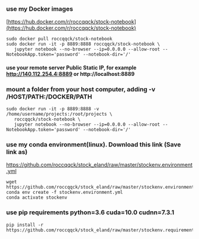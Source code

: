 ### use my Docker images
[https://hub.docker.com/r/roccqqck/stock-notebook](https://hub.docker.com/r/roccqqck/stock-notebook)
`````` 
sudo docker pull roccqqck/stock-notebook
sudo docker run -it -p 8889:8888 roccqqck/stock-notebook \
   jupyter notebook --no-browser --ip=0.0.0.0 --allow-root --NotebookApp.token='password' --notebook-dir='/'
``````
#### use your remote server Public Static IP, for example  http://140.112.254.4:8889 or http://localhost:8889



### mount a folder from your host computer, adding -v /HOST/PATH:/DOCKER/PATH 
`````` 
sudo docker run -it -p 8889:8888 -v /home/username/projects:/root/projects \
   roccqqck/stock-notebook \
   jupyter notebook --no-browser --ip=0.0.0.0 --allow-root --NotebookApp.token='password' --notebook-dir='/'
``````


### use my conda environment(linux). Download this link (Save link as)
https://github.com/roccqqck/stock_eland/raw/master/stockenv.environment.yml
```
wget https://github.com/roccqqck/stock_eland/raw/master/stockenv.environment.yml
conda env create -f stockenv.environment.yml
conda activate stockenv
```

### use pip requirements python=3.6 cuda=10.0 cudnn=7.3.1
```
pip install -r https://github.com/roccqqck/stock_eland/raw/master/stockenv.requirements.txt
```
